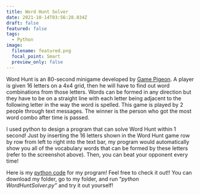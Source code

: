 ```yaml
---
title: Word Hunt Solver
date: 2021-10-14T03:56:28.034Z
draft: false
featured: false
tags:
  - Python
image:
  filename: featured.png
  focal_point: Smart
  preview_only: false
---
```

Word Hunt is an 80-second minigame developed by [Game Pigeon](http://gamepigeonapp.com/). A player is given 16 letters on a 4x4 grid, then he will have to find out word combinations from those letters. Words can be formed in any direction but they have to be on a straight line with each letter being adjacent to the following letter in the way the word is spelled. This game is played by 2 people through text messages. The winner is the person who got the most word combo after time is passed.

I used python to design a program that can solve Word Hunt within 1 second! Just by inserting the 16 letters shown in the Word Hunt game row by row from left to right into the text bar, my program would automatically show you all of the vocabulary words that can be formed by these letters (refer to the screenshot above). Then, you can beat your opponent every time!

Here is my [python code](https://github.com/tinghanlin/wordhunt-solver) for my program! Feel free to check it out!! You can download my folder, go to my folder, and run “*python WordHuntSolver.py”* and try it out yourself!